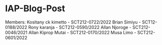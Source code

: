 # IAP-Blog-Post
Members:
Kositany ck kimetto - SCT212-0722/2022
Brian Simiyu - SCT12-0188/2022
Rony karanja - SCT212-0590/2022
Allan Njoroge - SCT212-0046/2021
Allan Kiprop Mutai - SCT212-0170/2022
Musa Limo - SCT212-0601/2022
